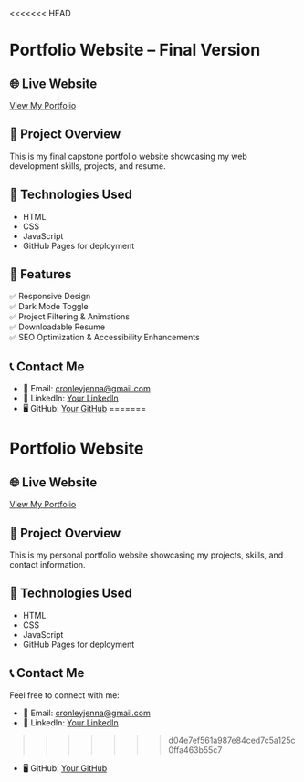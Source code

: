 <<<<<<< HEAD
# Portfolio Website – Final Version  

## 🌐 Live Website  
[View My Portfolio](https://jennaec06.github.io/MyPortfolio/)  

## 📌 Project Overview  
This is my final capstone portfolio website showcasing my web development skills, projects, and resume.  

## 🔧 Technologies Used  
- HTML  
- CSS  
- JavaScript  
- GitHub Pages for deployment  

## 🚀 Features  
✅ Responsive Design  
✅ Dark Mode Toggle  
✅ Project Filtering & Animations  
✅ Downloadable Resume  
✅ SEO Optimization & Accessibility Enhancements  

## 📞 Contact Me  
- 📧 Email: cronleyjenna@gmail.com  
- 🔗 LinkedIn: [Your LinkedIn](https://www.linkedin.com/in/jennacronley/)  
- 🖥️ GitHub: [Your GitHub](https://github.com/jennaec06)
=======
# Portfolio Website  

## 🌐 Live Website  
[View My Portfolio](https://jennaec06.github.io/MyPortfolio/)  

## 📌 Project Overview  
This is my personal portfolio website showcasing my projects, skills, and contact information.  

## 🔧 Technologies Used  
- HTML  
- CSS  
- JavaScript  
- GitHub Pages for deployment  

## 📞 Contact Me  
Feel free to connect with me:  
- 📧 Email: cronleyjenna@gmail.com  
- 🔗 LinkedIn: [Your LinkedIn](https://www.linkedin.com/in/jennacronley/)  
>>>>>>> d04e7ef561a987e84ced7c5a125c0ffa463b55c7
- 🖥️ GitHub: [Your GitHub](https://github.com/jennaec06)  
